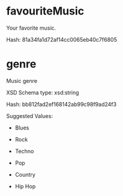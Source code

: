 # favouriteMusic

 Your favorite music.

 Hash: 81a34fa1d72af14cc0065eb40c7f6805

# genre

 Music genre

 XSD Schema type: xsd:string

 Hash: bb812fad2ef168142ab99c98f9ad24f3


 Suggested Values:

* Blues

* Rock

* Techno

* Pop

* Country

* Hip Hop